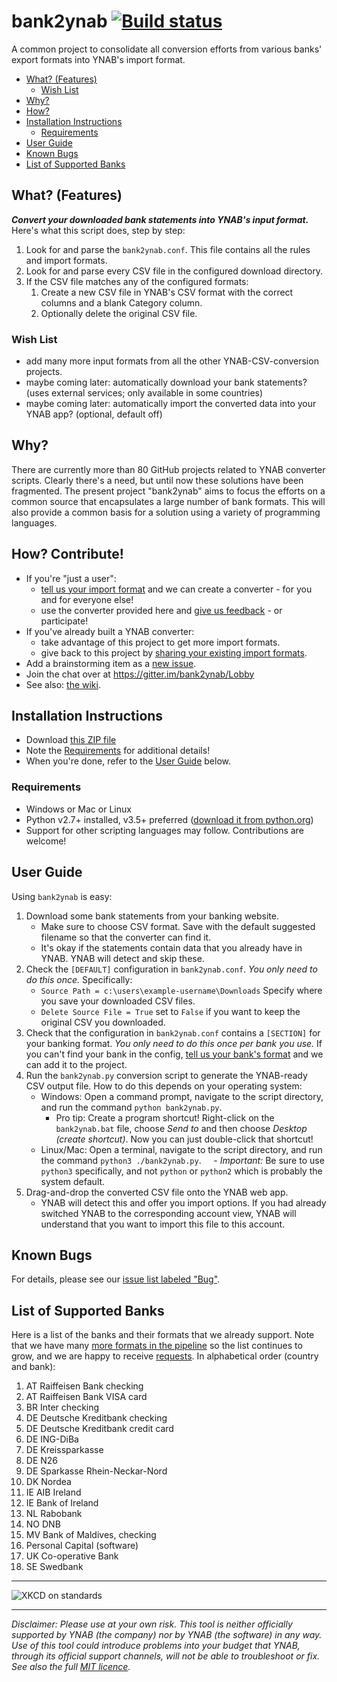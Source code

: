 <!-- I thought about adding some graphics for a better appearance, but it is too large and dominates the page:
![YNAB banner image](https://b.thumbs.redditmedia.com/-4WEzT9WdhQV_khUidt56887E01btV8IILeL6TNvtvI.png)
-->
# bank2ynab []() [![Build status](https://travis-ci.org/torbengb/bank2ynab.svg?branch=develop)](https://travis-ci.org/torbengb/bank2ynab)
A common project to consolidate all conversion efforts from various banks' export formats into YNAB's import format.

- [What? (Features)](#what)
  - [Wish List](#wishlist)
- [Why?](#why)
- [How?](#how)
- [Installation Instructions](#install)
  - [Requirements](#requirements)
- [User Guide](#userguide)
- [Known Bugs](#knownbugs)
- [List of Supported Banks](#formats)

## <a name="what"></a>What? (Features)

***Convert your downloaded bank statements into YNAB's input format.*** Here's what this script does, step by step:

1. Look for and parse the `bank2ynab.conf`. This file contains all the rules and import formats.
1. Look for and parse every CSV file in the configured download directory.
1. If the CSV file matches any of the configured formats: 
   1. Create a new CSV file in YNAB's CSV format with the correct columns and a blank Category column.
   1. Optionally delete the original CSV file.

### <a name="wishlist"></a>Wish List

- add many more input formats from all the other YNAB-CSV-conversion projects.
- maybe coming later: automatically download your bank statements? (uses external services; only available in some countries)
- maybe coming later: automatically import the converted data into your YNAB app? (optional, default off)

## <a name="why"></a>Why?

There are currently more than 80 GitHub projects related to YNAB converter scripts. Clearly there's a need, but until now these solutions have been fragmented. The present project "bank2ynab" aims to focus the efforts on a common source that encapsulates a large number of bank formats. This will also provide a common basis for a solution using a variety of programming languages.

## <a name="how"></a>How? Contribute!

- If you're "just a user":
  - [tell us your import format](https://goo.gl/forms/b7SNwTxmQFfnXlMf2) and we can create a converter - for you and for everyone else!
  - use the converter provided here and [give us feedback](https://github.com/torbengb/bank2ynab/issues/new) - or participate!
- If you've already built a YNAB converter:
  - take advantage of this project to get more import formats.
  - give back to this project by [sharing your existing import formats](https://goo.gl/forms/b7SNwTxmQFfnXlMf2).
- Add a brainstorming item as a [new issue](https://github.com/torbengb/bank2ynab/issues/new).
- Join the chat over at https://gitter.im/bank2ynab/Lobby
- See also: [the wiki](https://github.com/torbengb/bank2ynab/wiki).

## <a name=install></a>Installation Instructions

- Download [this ZIP file](https://github.com/torbengb/bank2ynab/archive/master.zip)
- Note the [Requirements](#requirements) for additional details!
- When you're done, refer to the [User Guide](#userguide) below.

### <a name="requirements"></a>Requirements

- Windows or Mac or Linux
- Python v2.7+ installed, v3.5+ preferred ([download it from python.org](https://www.python.org/downloads/))
- Support for other scripting languages may follow. Contributions are welcome!

## <a name="userguide"></a>User Guide

Using `bank2ynab` is easy:

1. Download some bank statements from your banking website.
   - Make sure to choose CSV format. Save with the default suggested filename so that the converter can find it. 
   - It's okay if the statements contain data that you already have in YNAB. YNAB will detect and skip these.
1. Check the `[DEFAULT]` configuration in `bank2ynab.conf`. *You only need to do this once.* Specifically:
   - `Source Path = c:\users\example-username\Downloads` Specify where you save your downloaded CSV files. 
   - `Delete Source File = True` set to `False` if you want to keep the original CSV you downloaded.
1. Check that the configuration in `bank2ynab.conf` contains a `[SECTION]` for your banking format. *You only need to do this once per bank you use.* If you can't find your bank in the config, [tell us your bank's format](https://goo.gl/forms/b7SNwTxmQFfnXlMf2) and we can add it to the project.
1. Run the `bank2ynab.py` conversion script to generate the YNAB-ready CSV output file. How to do this depends on your operating system:
   - Windows: Open a command prompt, navigate to the script directory, and run the command `python bank2ynab.py`.
     - Pro tip: Create a program shortcut! Right-click on the `bank2ynab.bat` file, choose *Send to* and then choose *Desktop (create shortcut)*. Now you can just double-click that shortcut!
   - Linux/Mac: Open a terminal, navigate to the script directory, and run the command `python3 ./bank2ynab.py`.
     - *Important:* Be sure to use `python3` specifically, and not `python` or `python2` which is probably the system default.
1. Drag-and-drop the converted CSV file onto the YNAB web app. 
   - YNAB will detect this and offer you import options. If you had already switched YNAB to the corresponding account view, YNAB will understand that you want to import this file to this account.

## <a name="knownbugs"></a>Known Bugs

For details, please see our [issue list labeled "Bug"](https://github.com/torbengb/bank2ynab/issues?q=is%3Aissue+is%3Aopen+label%3Abug).

## <a name="formats"></a>List of Supported Banks

Here is a list of the banks and their formats that we already support. Note that we have many [more formats in the pipeline](https://github.com/torbengb/bank2ynab/issues?q=is%3Aopen+is%3Aissue+label%3A%22bank+format%22) so the list continues to grow, and we are happy to receive [requests](https://goo.gl/forms/b7SNwTxmQFfnXlMf2). In alphabetical order (country and bank):

1. AT Raiffeisen Bank checking
1. AT Raiffeisen Bank VISA card
1. BR Inter checking
1. DE Deutsche Kreditbank checking
1. DE Deutsche Kreditbank credit card
1. DE ING-DiBa
1. DE Kreissparkasse
1. DE N26
1. DE Sparkasse Rhein-Neckar-Nord
1. DK Nordea
1. IE AIB Ireland
1. IE Bank of Ireland
1. NL Rabobank
1. NO DNB
1. MV Bank of Maldives, checking
1. Personal Capital (software)
1. UK Co-operative Bank
1. SE Swedbank

----

![XKCD on standards](https://imgs.xkcd.com/comics/standards.png)

----

*Disclaimer: Please use at your own risk. This tool is neither officially supported by YNAB (the company) nor by YNAB (the software) in any way. Use of this tool could introduce problems into your budget that YNAB, through its official support channels, will not be able to troubleshoot or fix. See also the full [MIT licence](https://raw.githubusercontent.com/torbengb/bank2ynab/master/LICENSE).*

